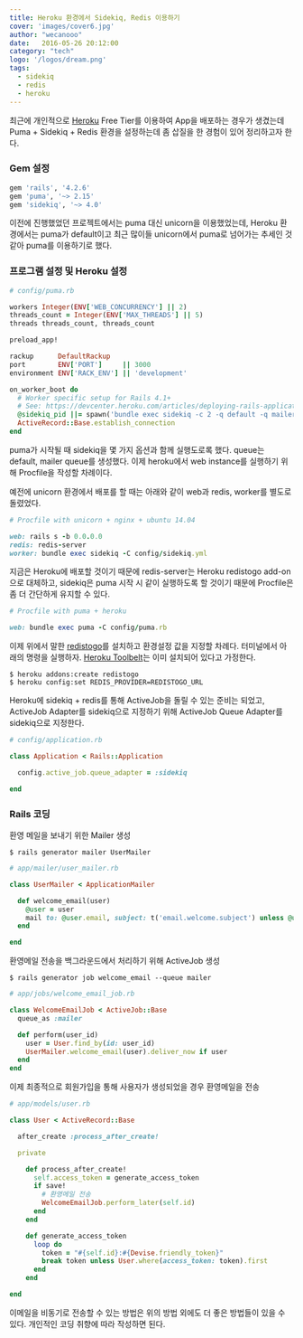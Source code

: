 ```yaml
---
title: Heroku 환경에서 Sidekiq, Redis 이용하기
cover: 'images/cover6.jpg'
author: "wecanooo"
date:   2016-05-26 20:12:00
category: "tech"
logo: '/logos/dream.png'
tags:
  - sidekiq
  - redis
  - heroku
---
```


최근에 개인적으로 [Heroku](http://heroku.com/) Free Tier를 이용하여 App을 배포하는 경우가 생겼는데 Puma + Sidekiq + Redis 환경을 설정하는데 좀 삽질을 한 경험이 있어 정리하고자 한다.

### Gem 설정

```ruby
gem 'rails', '4.2.6'
gem 'puma', '~> 2.15'
gem 'sidekiq', '~> 4.0'
```

이전에 진행했었던 프로젝트에서는 puma 대신 unicorn을 이용했었는데, Heroku 환경에서는 puma가 default이고 최근 많이들 unicorn에서 puma로 넘어가는 추세인 것 같아 puma를 이용하기로 했다.

### 프로그램 설정 및 Heroku 설정

```ruby
# config/puma.rb

workers Integer(ENV['WEB_CONCURRENCY'] || 2)
threads_count = Integer(ENV['MAX_THREADS'] || 5)
threads threads_count, threads_count

preload_app!

rackup      DefaultRackup
port        ENV['PORT']     || 3000
environment ENV['RACK_ENV'] || 'development'

on_worker_boot do
  # Worker specific setup for Rails 4.1+
  # See: https://devcenter.heroku.com/articles/deploying-rails-applications-with-the-puma-web-server#on-worker-boot
  @sidekiq_pid ||= spawn('bundle exec sidekiq -c 2 -q default -q mailer')
  ActiveRecord::Base.establish_connection
end
```


puma가 시작될 때 sidekiq을 몇 가지 옵션과 함께 실행도로록 했다. queue는 default, mailer queue를 생성했다.
이제 heroku에서 web instance를 실행하기 위해 Procfile을 작성할 차례이다.

예전에 unicorn 환경에서 배포를 할 때는 아래와 같이 web과 redis, worker를 별도로 돌렸었다.

```ruby
# Procfile with unicorn + nginx + ubuntu 14.04

web: rails s -b 0.0.0.0
redis: redis-server
worker: bundle exec sidekiq -C config/sidekiq.yml
```

지금은 Heroku에 배포할 것이기 때문에 redis-server는 Heroku redistogo add-on 으로 대체하고, sidekiq은 puma 시작 시 같이 실행하도록 할 것이기 때문에 Procfile은 좀 더 간단하게 유지할 수 있다.

```ruby
# Procfile with puma + heroku

web: bundle exec puma -C config/puma.rb
```

이제 위에서 말한 [redistogo](https://elements.heroku.com/addons/redistogo)를 설치하고 환경설정 값을 지정할 차례다.
터미널에서 아래의 명령을 실행하자. [Heroku Toolbelt](https://toolbelt.heroku.com/)는 이미 설치되어 있다고 가정한다.

```shell
$ heroku addons:create redistogo
$ heroku config:set REDIS_PROVIDER=REDISTOGO_URL
```

Heroku에 sidekiq + redis를 통해 ActiveJob을 돌릴 수 있는 준비는 되었고, ActiveJob Adapter를 sidekiq으로 지정하기 위해 ActiveJob Queue Adapter를 sidekiq으로 지정한다.

```ruby
# config/application.rb

class Application < Rails::Application

  config.active_job.queue_adapter = :sidekiq

end
```

### Rails 코딩

환영 메일을 보내기 위한 Mailer 생성

```shell
$ rails generator mailer UserMailer
```

```ruby
# app/mailer/user_mailer.rb

class UserMailer < ApplicationMailer

  def welcome_email(user)
    @user = user
    mail to: @user.email, subject: t('email.welcome.subject') unless @user.email.empty?
  end

end
```

환영메일 전송을 백그라운드에서 처리하기 위해 ActiveJob 생성

```shell
$ rails generator job welcome_email --queue mailer
```

```ruby
# app/jobs/welcome_email_job.rb

class WelcomeEmailJob < ActiveJob::Base
  queue_as :mailer

  def perform(user_id)
    user = User.find_by(id: user_id)
    UserMailer.welcome_email(user).deliver_now if user
  end
end
```

이제 최종적으로 회원가입을 통해 사용자가 생성되었을 경우 환영메일을 전송

```ruby
# app/models/user.rb

class User < ActiveRecord::Base

  after_create :process_after_create!

  private

    def process_after_create!
      self.access_token = generate_access_token
      if save!
        # 환영메일 전송
        WelcomeEmailJob.perform_later(self.id)
      end
    end

    def generate_access_token
      loop do
        token = "#{self.id}:#{Devise.friendly_token}"
        break token unless User.where(access_token: token).first
      end
    end

end
```

이메일을 비동기로 전송할 수 있는 방법은 위의 방법 외에도 더 좋은 방법들이 있을 수 있다.
개인적인 코딩 취향에 따라 작성하면 된다.
